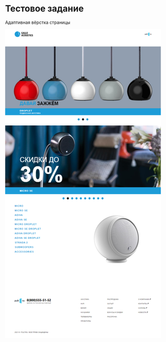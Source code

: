 # Тестовое задание

Адаптивная вёрстка страницы

<p align="center">
  <img src="https://github.com/AlexDyatlov/gallo-acoustics/raw/master/app/img/readme.png">
</p>